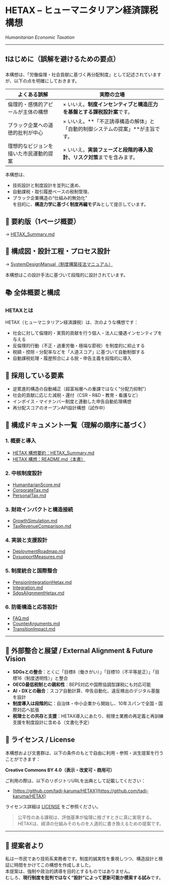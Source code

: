 # HETAX – ヒューマニタリアン経済課税構想  
*Humanitarian Economic Taxation*

---

## ❗はじめに（誤解を避けるための要点）

本構想は、「労働倫理・社会貢献に基づく再分配制度」として記述されていますが、以下の点を明確にしておきます。

| よくある誤解 | 実際の立場 |
|--------------|------------|
| 倫理的・感情的アピールが主体の構想 | × いいえ。**制度インセンティブと構造圧力を基盤とする課税設計案**です。 |
| ブラック企業への道徳的批判が中心 | × いいえ。**「不正誘導構造の解体」と「自動的制御システムの提案」**が主旨です。 |
| 理想的なビジョンを描いた市民運動的提案 | × いいえ。**実装フェーズと段階的導入設計、リスク対策**までを含みます。 |

本構想は、  
- 技術設計と制度設計を並列に進め、  
- 自動課税・取引履歴ベースの税制管理、  
- ブラック企業構造の“仕組み的無効化”  
を目的に、**構造力学に基づく制度再編モデル**として提示しています。

## 🔗 要約版（1ページ概要）

→ [HETAX_Summary.md](./HETAX_Summary.md)

## 🔧 構成図・設計工程・プロセス設計

→ [SystemDesignManual（制度構築技法マニュアル）](https://github.com/tadi-karuma/SystemDesignManual)

本構想はこの設計手法に基づいて段階的に設計されています。

## 📚 全体概要と構成

### HETAXとは

HETAX（ヒューマニタリアン経済課税）は、次のような構想です：

- 社会に対して倫理的・実質的貢献を行う個人・法人に優遇インセンティブを与える
- 反倫理的行動（不正・過重労働・極端な節税）を制度的に抑止する
- 税額・控除・分配率などを「人道スコア」に基づいて自動制御する
- 自動課税処理・履歴照合による脱・申告主義を段階的に導入

## 🧭 採用している要素

- 逆累進的構造の自動補正（超富裕層への重課ではなく“分配力抑制”）
- 社会的貢献に応じた減税・還付（CSR・R&D・教育・看護など）
- インボイス・マイナンバー制度と連動した申告自動処理構想
- 再分配スコアのオープンAPI設計構想（試作中）

## 🔗 構成ドキュメント一覧（理解の順序に基づく）

### 1. 概要と導入
- [HETAX 構想要約：HETAX_Summary.md](./HETAX_Summary.md)
- [HETAX 構想：README.md（本書）](./README.md)

### 2. 中核制度設計
- [HumanitarianScore.md](./docs/HumanitarianScore.md)
- [CorporateTax.md](./docs/CorporateTax.md)
- [PersonalTax.md](./docs/PersonalTax.md)

### 3. 財政インパクトと構造接続
- [GrowthSimulation.md](./docs/GrowthSimulation.md)
- [TaxRevenueComparison.md](./docs/TaxRevenueComparison.md)

### 4. 実装と支援設計
- [DeploymentRoadmap.md](./docs/DeploymentRoadmap.md)
- [DxsupportMeasures.md](./docs/DxsupportMeasures.md)

### 5. 制度統合と国際整合
- [PensionIntegrationHetax.md](./docs/PensionIntegrationHetax.md)
- [Integration.md](./docs/Integration.md)
- [SdgsAlignmentHetax.md](./docs/SdgsAlignmentHetax.md)

### 6. 防衛構造と応答設計
- [FAQ.md](./docs/FAQ.md)
- [CounterArguments.md](./docs/CounterArguments.md)
- [TransitionImpact.md](./docs/TransitionImpact.md)

---

## 🔗 外部整合と展望 / External Alignment & Future Vision

* **SDGsとの整合**：とくに「目標8（働きがい）」「目標10（不平等是正）」「目標16（制度透明性）」と整合
* **OECD最低税制との親和性**：BEPS対応や国際協調型課税にも対応可能
* **AI・DXとの融合**：スコア自動計算、申告自動化、違反検出のデジタル基盤を設計
* **制度導入は段階的に**：自治体・中小企業から開始し、10年スパンで全国・国際対応へ拡張
* **税理士との共存と支援**：HETAX導入にあたり、税理士業務の再定義と再訓練支援を制度設計に含める（文書化予定）

## 📝 ライセンス / License

本構想および文書群は、以下の条件のもとで自由に利用・参照・派生提案を行うことができます：

**Creative Commons BY 4.0（表示・改変可・商用可）**

ご利用の際は、以下のリポジトリURLを出典として記載してください：

* [https://github.com/tadi-karuma/HETAX](https://github.com/tadi-karuma/HETAX)

ライセンス詳細は [LICENSE](./LICENSE) をご参照ください。

> 公平性のある課税は、評価基準が倫理に根ざすときに真に実現する。
> HETAXは、経済の仕組みそのものを人道的に書き換えるための提案です。
---

## 🙇 提案者より

私は一市民であり技術系実務者です。制度的誠実性を重視しつつ、構造設計と検証に時間をかけてこの構想を作成しました。  
本提案は、強制や政治的誘導を目的とするものではありません。  
むしろ、**現行制度を批判ではなく“設計”によって更新可能か模索する試み**です。
